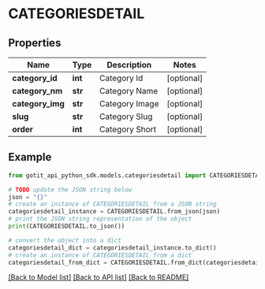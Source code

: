 # CATEGORIESDETAIL


## Properties

Name | Type | Description | Notes
------------ | ------------- | ------------- | -------------
**category_id** | **int** | Category Id | [optional] 
**category_nm** | **str** | Category Name | [optional] 
**category_img** | **str** | Category Image | [optional] 
**slug** | **str** | Category Slug | [optional] 
**order** | **int** | Category Short | [optional] 

## Example

```python
from gotit_api_python_sdk.models.categoriesdetail import CATEGORIESDETAIL

# TODO update the JSON string below
json = "{}"
# create an instance of CATEGORIESDETAIL from a JSON string
categoriesdetail_instance = CATEGORIESDETAIL.from_json(json)
# print the JSON string representation of the object
print(CATEGORIESDETAIL.to_json())

# convert the object into a dict
categoriesdetail_dict = categoriesdetail_instance.to_dict()
# create an instance of CATEGORIESDETAIL from a dict
categoriesdetail_from_dict = CATEGORIESDETAIL.from_dict(categoriesdetail_dict)
```
[[Back to Model list]](../README.md#documentation-for-models) [[Back to API list]](../README.md#documentation-for-api-endpoints) [[Back to README]](../README.md)


